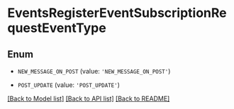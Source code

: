 # EventsRegisterEventSubscriptionRequestEventType


## Enum

* `NEW_MESSAGE_ON_POST` (value: `'NEW_MESSAGE_ON_POST'`)

* `POST_UPDATE` (value: `'POST_UPDATE'`)

[[Back to Model list]](../README.md#documentation-for-models) [[Back to API list]](../README.md#documentation-for-api-endpoints) [[Back to README]](../README.md)


